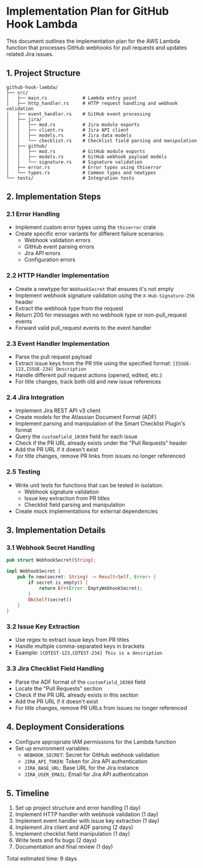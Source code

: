 # Implementation Plan for GitHub Hook Lambda

This document outlines the implementation plan for the AWS Lambda function that processes GitHub webhooks for pull requests and updates related Jira issues.

## 1. Project Structure

```
github-hook-lambda/
├── src/
│   ├── main.rs             # Lambda entry point
│   ├── http_handler.rs     # HTTP request handling and webhook validation
│   ├── event_handler.rs    # GitHub event processing
│   ├── jira/
│   │   ├── mod.rs          # Jira module exports
│   │   ├── client.rs       # Jira API client
│   │   ├── models.rs       # Jira data models
│   │   └── checklist.rs    # Checklist field parsing and manipulation
│   ├── github/
│   │   ├── mod.rs          # GitHub module exports
│   │   ├── models.rs       # GitHub webhook payload models
│   │   └── signature.rs    # Signature validation
│   ├── error.rs            # Error types using thiserror
│   └── types.rs            # Common types and newtypes
└── tests/                  # Integration tests
```

## 2. Implementation Steps

### 2.1 Error Handling

- Implement custom error types using the `thiserror` crate
- Create specific error variants for different failure scenarios:
  - Webhook validation errors
  - GitHub event parsing errors
  - Jira API errors
  - Configuration errors

### 2.2 HTTP Handler Implementation

- Create a newtype for `WebhookSecret` that ensures it's not empty
- Implement webhook signature validation using the `X-Hub-Signature-256` header
- Extract the webhook type from the request
- Return 200 for messages with no webhook type or non-pull_request events
- Forward valid pull_request events to the event handler

### 2.3 Event Handler Implementation

- Parse the pull request payload
- Extract issue keys from the PR title using the specified format: `[ISSUE-123,ISSUE-234] Description`
- Handle different pull request actions (opened, edited, etc.)
- For title changes, track both old and new issue references

### 2.4 Jira Integration

- Implement Jira REST API v3 client
- Create models for the Atlassian Document Format (ADF)
- Implement parsing and manipulation of the Smart Checklist Plugin's format
- Query the `customfield_10369` field for each issue
- Check if the PR URL already exists under the "Pull Requests" header
- Add the PR URL if it doesn't exist
- For title changes, remove PR links from issues no longer referenced

### 2.5 Testing

- Write unit tests for functions that can be tested in isolation:
  - Webhook signature validation
  - Issue key extraction from PR titles
  - Checklist field parsing and manipulation
- Create mock implementations for external dependencies

## 3. Implementation Details

### 3.1 Webhook Secret Handling

```rust
pub struct WebhookSecret(String);

impl WebhookSecret {
    pub fn new(secret: String) -> Result<Self, Error> {
        if secret.is_empty() {
            return Err(Error::EmptyWebhookSecret);
        }
        Ok(Self(secret))
    }
}
```

### 3.2 Issue Key Extraction

- Use regex to extract issue keys from PR titles
- Handle multiple comma-separated keys in brackets
- Example: `[CDTEST-123,CDTEST-234] This is a description`

### 3.3 Jira Checklist Field Handling

- Parse the ADF format of the `customfield_10369` field
- Locate the "Pull Requests" section
- Check if the PR URL already exists in this section
- Add the PR URL if it doesn't exist
- For title changes, remove PR URLs from issues no longer referenced

## 4. Deployment Considerations

- Configure appropriate IAM permissions for the Lambda function
- Set up environment variables:
  - `WEBHOOK_SECRET`: Secret for GitHub webhook validation
  - `JIRA_API_TOKEN`: Token for Jira API authentication
  - `JIRA_BASE_URL`: Base URL for the Jira instance
  - `JIRA_USER_EMAIL`: Email for Jira API authentication

## 5. Timeline

1. Set up project structure and error handling (1 day)
2. Implement HTTP handler with webhook validation (1 day)
3. Implement event handler with issue key extraction (1 day)
4. Implement Jira client and ADF parsing (2 days)
5. Implement checklist field manipulation (1 day)
6. Write tests and fix bugs (2 days)
7. Documentation and final review (1 day)

Total estimated time: 9 days